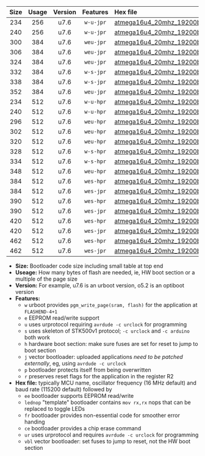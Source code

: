|Size|Usage|Version|Features|Hex file|
|:-:|:-:|:-:|:-:|:--|
|234|256|u7.6|`w-u-jpr`|[atmega16u4_20mhz_19200bps_ur_vbl.hex](https://raw.githubusercontent.com/stefanrueger/urboot/main/atmega16u4_20mhz_19200bps_ur_vbl.hex)|
|240|256|u7.6|`w-u-jpr`|[atmega16u4_20mhz_19200bps_lednop_ur_vbl.hex](https://raw.githubusercontent.com/stefanrueger/urboot/main/atmega16u4_20mhz_19200bps_lednop_ur_vbl.hex)|
|300|384|u7.6|`weu-jpr`|[atmega16u4_20mhz_19200bps_ee_ur_vbl.hex](https://raw.githubusercontent.com/stefanrueger/urboot/main/atmega16u4_20mhz_19200bps_ee_ur_vbl.hex)|
|306|384|u7.6|`weu-jpr`|[atmega16u4_20mhz_19200bps_ee_lednop_ur_vbl.hex](https://raw.githubusercontent.com/stefanrueger/urboot/main/atmega16u4_20mhz_19200bps_ee_lednop_ur_vbl.hex)|
|324|384|u7.6|`weu-jpr`|[atmega16u4_20mhz_19200bps_ee_lednop_fr_ur_vbl.hex](https://raw.githubusercontent.com/stefanrueger/urboot/main/atmega16u4_20mhz_19200bps_ee_lednop_fr_ur_vbl.hex)|
|332|384|u7.6|`w-s-jpr`|[atmega16u4_20mhz_19200bps_vbl.hex](https://raw.githubusercontent.com/stefanrueger/urboot/main/atmega16u4_20mhz_19200bps_vbl.hex)|
|338|384|u7.6|`w-s-jpr`|[atmega16u4_20mhz_19200bps_lednop_vbl.hex](https://raw.githubusercontent.com/stefanrueger/urboot/main/atmega16u4_20mhz_19200bps_lednop_vbl.hex)|
|352|384|u7.6|`weu-jpr`|[atmega16u4_20mhz_19200bps_ee_lednop_fr_ce_ur_vbl.hex](https://raw.githubusercontent.com/stefanrueger/urboot/main/atmega16u4_20mhz_19200bps_ee_lednop_fr_ce_ur_vbl.hex)|
|234|512|u7.6|`w-u-hpr`|[atmega16u4_20mhz_19200bps_ur.hex](https://raw.githubusercontent.com/stefanrueger/urboot/main/atmega16u4_20mhz_19200bps_ur.hex)|
|240|512|u7.6|`w-u-hpr`|[atmega16u4_20mhz_19200bps_lednop_ur.hex](https://raw.githubusercontent.com/stefanrueger/urboot/main/atmega16u4_20mhz_19200bps_lednop_ur.hex)|
|296|512|u7.6|`weu-hpr`|[atmega16u4_20mhz_19200bps_ee_ur.hex](https://raw.githubusercontent.com/stefanrueger/urboot/main/atmega16u4_20mhz_19200bps_ee_ur.hex)|
|302|512|u7.6|`weu-hpr`|[atmega16u4_20mhz_19200bps_ee_lednop_ur.hex](https://raw.githubusercontent.com/stefanrueger/urboot/main/atmega16u4_20mhz_19200bps_ee_lednop_ur.hex)|
|320|512|u7.6|`weu-hpr`|[atmega16u4_20mhz_19200bps_ee_lednop_fr_ur.hex](https://raw.githubusercontent.com/stefanrueger/urboot/main/atmega16u4_20mhz_19200bps_ee_lednop_fr_ur.hex)|
|328|512|u7.6|`w-s-hpr`|[atmega16u4_20mhz_19200bps.hex](https://raw.githubusercontent.com/stefanrueger/urboot/main/atmega16u4_20mhz_19200bps.hex)|
|334|512|u7.6|`w-s-hpr`|[atmega16u4_20mhz_19200bps_lednop.hex](https://raw.githubusercontent.com/stefanrueger/urboot/main/atmega16u4_20mhz_19200bps_lednop.hex)|
|348|512|u7.6|`weu-hpr`|[atmega16u4_20mhz_19200bps_ee_lednop_fr_ce_ur.hex](https://raw.githubusercontent.com/stefanrueger/urboot/main/atmega16u4_20mhz_19200bps_ee_lednop_fr_ce_ur.hex)|
|384|512|u7.6|`wes-hpr`|[atmega16u4_20mhz_19200bps_ee.hex](https://raw.githubusercontent.com/stefanrueger/urboot/main/atmega16u4_20mhz_19200bps_ee.hex)|
|384|512|u7.6|`wes-jpr`|[atmega16u4_20mhz_19200bps_ee_vbl.hex](https://raw.githubusercontent.com/stefanrueger/urboot/main/atmega16u4_20mhz_19200bps_ee_vbl.hex)|
|390|512|u7.6|`wes-hpr`|[atmega16u4_20mhz_19200bps_ee_lednop.hex](https://raw.githubusercontent.com/stefanrueger/urboot/main/atmega16u4_20mhz_19200bps_ee_lednop.hex)|
|390|512|u7.6|`wes-jpr`|[atmega16u4_20mhz_19200bps_ee_lednop_vbl.hex](https://raw.githubusercontent.com/stefanrueger/urboot/main/atmega16u4_20mhz_19200bps_ee_lednop_vbl.hex)|
|420|512|u7.6|`wes-hpr`|[atmega16u4_20mhz_19200bps_ee_lednop_fr.hex](https://raw.githubusercontent.com/stefanrueger/urboot/main/atmega16u4_20mhz_19200bps_ee_lednop_fr.hex)|
|420|512|u7.6|`wes-jpr`|[atmega16u4_20mhz_19200bps_ee_lednop_fr_vbl.hex](https://raw.githubusercontent.com/stefanrueger/urboot/main/atmega16u4_20mhz_19200bps_ee_lednop_fr_vbl.hex)|
|462|512|u7.6|`wes-hpr`|[atmega16u4_20mhz_19200bps_ee_lednop_fr_ce.hex](https://raw.githubusercontent.com/stefanrueger/urboot/main/atmega16u4_20mhz_19200bps_ee_lednop_fr_ce.hex)|
|462|512|u7.6|`wes-jpr`|[atmega16u4_20mhz_19200bps_ee_lednop_fr_ce_vbl.hex](https://raw.githubusercontent.com/stefanrueger/urboot/main/atmega16u4_20mhz_19200bps_ee_lednop_fr_ce_vbl.hex)|

- **Size:** Bootloader code size including small table at top end
- **Useage:** How many bytes of flash are needed, ie, HW boot section or a multiple of the page size
- **Version:** For example, u7.6 is an urboot version, o5.2 is an optiboot version
- **Features:**
  + `w` urboot provides `pgm_write_page(sram, flash)` for the application at `FLASHEND-4+1`
  + `e` EEPROM read/write support
  + `u` uses urprotocol requiring `avrdude -c urclock` for programming
  + `s` uses skeleton of STK500v1 protocol; `-c urclock` and `-c arduino` both work
  + `h` hardware boot section: make sure fuses are set for reset to jump to boot section
  + `j` vector bootloader: uploaded applications *need to be patched externally*, eg, using `avrdude -c urclock`
  + `p` bootloader protects itself from being overwritten
  + `r` preserves reset flags for the application in the register R2
- **Hex file:** typically MCU name, oscillator frequency (16 MHz default) and baud rate (115200 default) followed by
  + `ee` bootloader supports EEPROM read/write
  + `lednop` "template" bootloader contains `mov rx,rx` nops that can be replaced to toggle LEDs
  + `fr` bootloader provides non-essential code for smoother error handing
  + `ce` bootloader provides a chip erase command
  + `ur` uses urprotocol and requires `avrdude -c urclock` for programming
  + `vbl` vector bootloader: set fuses to jump to reset, not the HW boot section
